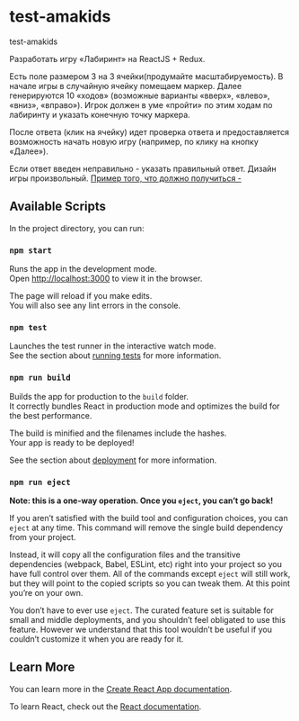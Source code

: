 # test-amakids
test-amakids

Разработать игру «Лабиринт» на ReactJS + Redux.

Есть поле размером 3 на 3 ячейки(продумайте масштабируемость). 
В начале игры в случайную ячейку помещаем маркер. 
Далее генерируются 10 «ходов» (возможные варианты «вверх», «влево», «вниз», «вправо»). 
Игрок должен в уме «пройти» по этим ходам по лабиринту и указать конечную точку маркера.

После ответа (клик на ячейку) идет проверка ответа и предоставляется возможность начать новую игру (например, по клику на кнопку «Далее»).

Если ответ введен неправильно - указать правильный ответ. 
Дизайн игры произвольный. 
[Пример того, что должно получиться -](https://drive.google.com/file/d/1NRMVNcn9XbOWPKNrbzDW0sE_jr36rVka/view?usp=sharing)



## Available Scripts

In the project directory, you can run:

### `npm start`

Runs the app in the development mode.\
Open [http://localhost:3000](http://localhost:3000) to view it in the browser.

The page will reload if you make edits.\
You will also see any lint errors in the console.

### `npm test`

Launches the test runner in the interactive watch mode.\
See the section about [running tests](https://facebook.github.io/create-react-app/docs/running-tests) for more information.

### `npm run build`

Builds the app for production to the `build` folder.\
It correctly bundles React in production mode and optimizes the build for the best performance.

The build is minified and the filenames include the hashes.\
Your app is ready to be deployed!

See the section about [deployment](https://facebook.github.io/create-react-app/docs/deployment) for more information.

### `npm run eject`

**Note: this is a one-way operation. Once you `eject`, you can’t go back!**

If you aren’t satisfied with the build tool and configuration choices, you can `eject` at any time. This command will remove the single build dependency from your project.

Instead, it will copy all the configuration files and the transitive dependencies (webpack, Babel, ESLint, etc) right into your project so you have full control over them. All of the commands except `eject` will still work, but they will point to the copied scripts so you can tweak them. At this point you’re on your own.

You don’t have to ever use `eject`. The curated feature set is suitable for small and middle deployments, and you shouldn’t feel obligated to use this feature. However we understand that this tool wouldn’t be useful if you couldn’t customize it when you are ready for it.

## Learn More

You can learn more in the [Create React App documentation](https://facebook.github.io/create-react-app/docs/getting-started).

To learn React, check out the [React documentation](https://reactjs.org/).

